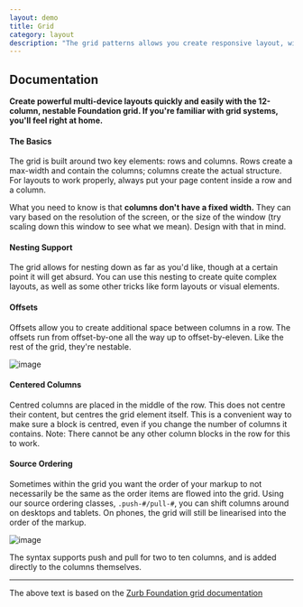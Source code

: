 ```yaml
---
layout: demo
title: Grid
category: layout
description: "The grid patterns allows you create responsive layout, without having to write CSS for it. The Patterns Grid pattern is based on the [Zurb Foundation grid system](http://foundation.zurb.com/grid.php The Zurb foundation website)."
---
```


## Documentation

**Create powerful multi-device layouts quickly and easily with the 12-column, nestable Foundation grid. If you're familiar with grid systems, you'll feel right at home.**

#### The Basics

The grid is built around two key elements: rows and columns. Rows create a max-width and contain the columns; columns create the actual structure. For layouts to work properly, always put your page content inside a row and a column.

What you need to know is that **columns don't have a fixed width.** They can vary based on the resolution of the screen, or the size of the window (try scaling down this window to see what we mean). Design with that in mind.

#### Nesting Support

The grid allows for nesting down as far as you'd like, though at a certain point it will get absurd. You can use this nesting to create quite complex layouts, as well as some other tricks like form layouts or visual elements.

#### Offsets

Offsets allow you to create additional space between columns in a row. The offsets run from offset-by-one all the way up to offset-by-eleven. Like the rest of the grid, they're nestable.

![image](offsets.png)

#### Centered Columns

Centred columns are placed in the middle of the row. This does not centre their content, but centres the grid element itself. This is a convenient way to make sure a block is centred, even if you change the number of columns it contains. Note: There cannot be any other column blocks in the row for this to work.

#### Source Ordering

Sometimes within the grid you want the order of your markup to not necessarily be the same as the order items are flowed into the grid. Using our source ordering classes, `.push-#/pull-#`, you can shift columns around on desktops and tablets. On phones, the grid will still be linearised into the order of the markup.

![image](source-ordering.png)

The syntax supports push and pull for two to ten columns, and is added directly to the columns themselves.

* * *

The above text is based on the [Zurb Foundation grid documentation](http://foundation.zurb.com/docs/grid.php)